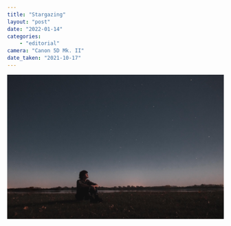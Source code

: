 ```yaml
---
title: "Stargazing"
layout: "post" 
date: "2022-01-14"
categories: 
    - "editorial"
camera: "Canon 5D Mk. II"
date_taken: "2021-10-17"
---
```


![Under the starry night](/images/stargazing.jpg)
